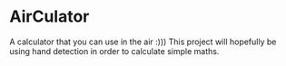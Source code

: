 # AirCulator
A calculator that you can use in the air :)))  This project will hopefully be using hand detection in order to calculate simple maths. 
